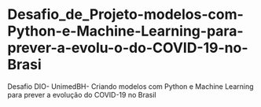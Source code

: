 # Desafio_de_Projeto-modelos-com-Python-e-Machine-Learning-para-prever-a-evolu-o-do-COVID-19-no-Brasi
Desafio DIO- UnimedBH-  Criando modelos com Python e Machine Learning para prever a evolução do COVID-19 no Brasil
